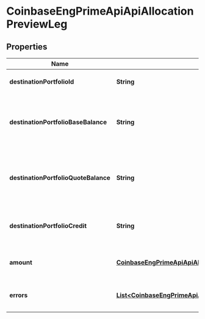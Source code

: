
# CoinbaseEngPrimeApiApiAllocationPreviewLeg

## Properties
Name | Type | Description | Notes
------------ | ------------- | ------------- | -------------
**destinationPortfolioId** | **String** | The destination portfolio id | 
**destinationPortfolioBaseBalance** | **String** | The destination portfolio&#39;s base account available balance |  [optional]
**destinationPortfolioQuoteBalance** | **String** | The destination portfolio&#39;s quote account available balance |  [optional]
**destinationPortfolioCredit** | **String** | The destination portfolio&#39;s available credit |  [optional]
**amount** | [**CoinbaseEngPrimeApiApiAllocationAmount**](CoinbaseEngPrimeApiApiAllocationAmount.md) | The allocation amount values | 
**errors** | [**List&lt;CoinbaseEngPrimeApiApiPreviewAllocationLegFailureReason&gt;**](CoinbaseEngPrimeApiApiPreviewAllocationLegFailureReason.md) | The allocation error values on leg |  [optional]



